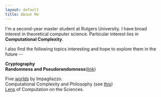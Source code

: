 ```yaml
---
layout: default
title: About Me
---
```


I'm a second-year master student at Rutgers University. I have broad interest in theoretical computer science. Particular interest lies in **Computational Complexity**.

I also find the following topics interesting and hope to explore them in the future --

**Cryptography**  
**Randomness and Pseudorandomness**([link](http://www.math.ias.edu/~avi/BOOKS/Randomness_and_Pseudorandomness.pdf))  

Five [worlds](http://citeseerx.ist.psu.edu/viewdoc/download?doi=10.1.1.678.8930&rep=rep1&type=pdf) by Impagliazzo.  
Computational Complexity and Philosophy (see [this](https://www.scottaaronson.com/papers/philos.pdf))   
[Lens](https://www.ias.edu/ideas/2014/lens-of-computation-workshop) of Computation on the Sciences.

